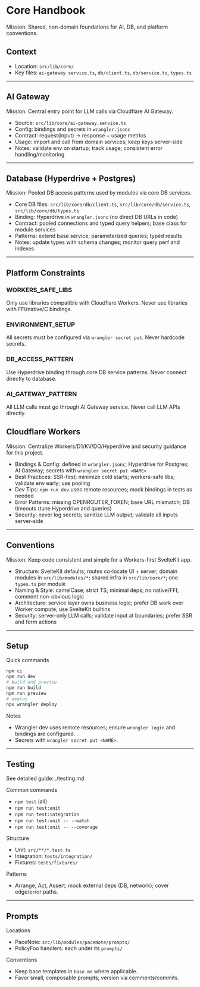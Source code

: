 # Core Handbook

Mission: Shared, non-domain foundations for AI, DB, and platform conventions.

## Context

- Location: `src/lib/core/`
- Key files: `ai-gateway.service.ts`, `db/client.ts`, `db/service.ts`, `types.ts`

---

## AI Gateway

Mission: Central entry point for LLM calls via Cloudflare AI Gateway.

- Source: `src/lib/core/ai-gateway.service.ts`
- Config: bindings and secrets in `wrangler.jsonc`
- Contract: request(input) → response + usage metrics
- Usage: import and call from domain services; keep keys server-side
- Notes: validate env on startup; track usage; consistent error handling/monitoring

---

## Database (Hyperdrive + Postgres)

Mission: Pooled DB access patterns used by modules via core DB services.

- Core DB files: `src/lib/core/db/client.ts`, `src/lib/core/db/service.ts`, `src/lib/core/db/types.ts`
- Binding: Hyperdrive in `wrangler.jsonc` (no direct DB URLs in code)
- Contract: pooled connections and typed query helpers; base class for module services
- Patterns: extend base service; parameterized queries; typed results
- Notes: update types with schema changes; monitor query perf and indexes

---

## Platform Constraints

### WORKERS_SAFE_LIBS

Only use libraries compatible with Cloudflare Workers. Never use libraries with FFI/native/C bindings.

### ENVIRONMENT_SETUP

All secrets must be configured via `wrangler secret put`. Never hardcode secrets.

### DB_ACCESS_PATTERN

Use Hyperdrive binding through core DB service patterns. Never connect directly to database.

### AI_GATEWAY_PATTERN

All LLM calls must go through AI Gateway service. Never call LLM APIs directly.

## Cloudflare Workers

Mission: Centralize Workers/D1/KV/DO/Hyperdrive and security guidance for this project.

- Bindings & Config: defined in `wrangler.jsonc`; Hyperdrive for Postgres; AI Gateway; secrets with `wrangler secret put <NAME>`
- Best Practices: SSR-first; minimize cold starts; workers-safe libs; validate env early; use pooling
- Dev Tips: `npm run dev` uses remote resources; mock bindings in tests as needed
- Error Patterns: missing OPENROUTER_TOKEN; base URL mismatch; DB timeouts (tune Hyperdrive and queries)
- Security: never log secrets; sanitize LLM output; validate all inputs server-side

---

## Conventions

Mission: Keep code consistent and simple for a Workers-first SvelteKit app.

- Structure: SvelteKit defaults; routes co-locate UI + server; domain modules in `src/lib/modules/*`; shared infra in `src/lib/core/*`; one `types.ts` per module
- Naming & Style: camelCase; strict TS; minimal deps; no native/FFI; comment non-obvious logic
- Architecture: service layer owns business logic; prefer DB work over Worker compute; use SvelteKit builtins
- Security: server-only LLM calls; validate input at boundaries; prefer SSR and form actions

---

## Setup

Quick commands

```bash
npm ci
npm run dev
# build and preview
npm run build
npm run preview
# deploy
npx wrangler deploy
```

Notes

- Wrangler dev uses remote resources; ensure `wrangler login` and bindings are configured.
- Secrets with `wrangler secret put <NAME>`.

---

## Testing

See detailed guide: ./testing.md

Common commands

- `npm test` (all)
- `npm run test:unit`
- `npm run test:integration`
- `npm run test:unit -- --watch`
- `npm run test:unit -- --coverage`

Structure

- Unit: `src/**/*.test.ts`
- Integration: `tests/integration/`
- Fixtures: `tests/fixtures/`

Patterns

- Arrange, Act, Assert; mock external deps (DB, network); cover edge/error paths.

---

## Prompts

Locations

- PaceNote: `src/lib/modules/paceNote/prompts/`
- PolicyFoo handlers: each under its `prompts/`

Conventions

- Keep base templates in `base.md` where applicable.
- Favor small, composable prompts; version via comments/commits.

